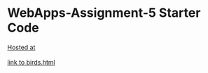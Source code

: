 # WebApps-Assignment-5 Starter Code
[Hosted at](https://44-563-web-apps-s22.github.io/webapps-s22-assignment-5-prudhvidhar18/)
<br>
<br>
<a href="https://44-563-web-apps-s22.github.io/webapps-s22-assignment-5-prudhvidhar18/birds.html">link to birds.html</a>

